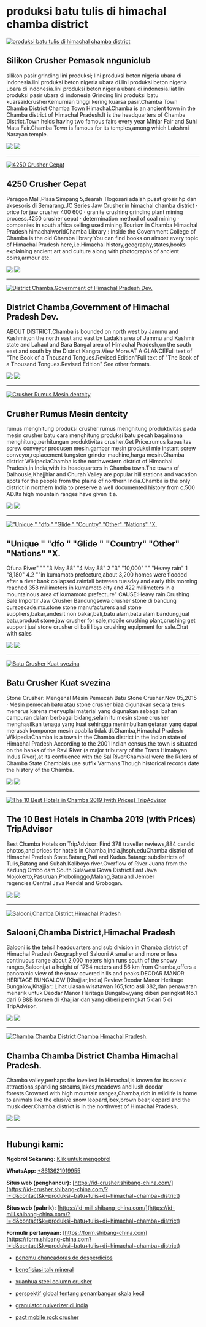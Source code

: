 # produksi batu tulis di himachal chamba district

<a href="https://swt.shibang-china.com/?l=id&img&k=produksi+batu+tulis+di+himachal+chamba+district" target="_blank">![produksi batu tulis di himachal chamba district](http://static.shibang-china.com/all-800x300/1108.jpg)</a>

## Silikon Crusher Pemasok nnguniclub
silikon pasir grinding lini produksi; lini produksi beton nigeria ubara di indonesia.lini produksi beton nigeria ubara di.lini produksi beton nigeria ubara di indonesia.lini produksi beton nigeria ubara di indonesia.liat lini produksi pasir ubara di indonesia Grinding lini produksi batu kuarsaidcrusherKemurnian tinggi kering kuarsa pasir.Chamba Town Chamba District Chamba Town Himachal.Chamba is an ancient town in the Chamba district of Himachal Pradesh.It is the headquarters of Chamba District.Town helds having two famous fairs every year Minjar Fair and Suhi Mata Fair.Chamba Town is famous for its temples,among which Lakshmi Narayan temple.


<a href="https://whatsapp.shibangsoft.com/WhatsApp.php" target="_blank" title="WhatsApp">![](http://static.shibang-china.com/icon/whatsapp.png)</a> <a href="https://swt.shibang-china.com/?l=id&icon&k=produksi+batu+tulis+di+himachal+chamba+district" target="_blank">![](http://static.shibang-china.com/icon/chat-id.png)</a>

---

<a href="https://swt.shibang-china.com/?l=id&img&k=produksi+batu+tulis+di+himachal+chamba+district" target="_blank">![4250 Crusher Cepat](http://static.shibang-china.com/all-800x300/1434.jpg)</a>

## 4250 Crusher Cepat
Paragon Mall,Plasa Simpang 5,dearah Tlogosari adalah pusat grosir hp dan aksesoris di Semarang.JC Series Jaw Crusher.in himachal chamba district · price for jaw crusher 400 600 · granite crushing grinding plant mining process.4250 crusher cepat · determination method of coal mining · companies in south africa selling used mining.Tourism in Chamba Himachal Pradesh himachalworldChamba Library : Inside the Government College of Chamba is the old Chamba library.You can find books on almost every topic of Himachal Pradesh here,i.e.Himachal history,geography,states,books explaining ancient art and culture along with photographs of ancient coins,armour etc.


<a href="https://whatsapp.shibangsoft.com/WhatsApp.php" target="_blank" title="WhatsApp">![](http://static.shibang-china.com/icon/whatsapp.png)</a> <a href="https://swt.shibang-china.com/?l=id&icon&k=produksi+batu+tulis+di+himachal+chamba+district" target="_blank">![](http://static.shibang-china.com/icon/chat-id.png)</a>

---

<a href="https://swt.shibang-china.com/?l=id&img&k=produksi+batu+tulis+di+himachal+chamba+district" target="_blank">![District Chamba,Government of Himachal Pradesh Dev.](http://static.shibang-china.com/all-800x300/826.jpg)</a>

## District Chamba,Government of Himachal Pradesh Dev.
ABOUT DISTRICT.Chamba is bounded on north west by Jammu and Kashmir,on the north east and east by Ladakh area of Jammu and Kashmir state and Lahaul and Bara Bangal area of Himachal Pradesh,on the south east and south by the District Kangra.View More.AT A GLANCEFull text of "The Book of a Thousand Tongues.Revised Edition"Full text of "The Book of a Thousand Tongues.Revised Edition" See other formats.


<a href="https://whatsapp.shibangsoft.com/WhatsApp.php" target="_blank" title="WhatsApp">![](http://static.shibang-china.com/icon/whatsapp.png)</a> <a href="https://swt.shibang-china.com/?l=id&icon&k=produksi+batu+tulis+di+himachal+chamba+district" target="_blank">![](http://static.shibang-china.com/icon/chat-id.png)</a>

---

<a href="https://swt.shibang-china.com/?l=id&img&k=produksi+batu+tulis+di+himachal+chamba+district" target="_blank">![Crusher Rumus Mesin dentcity](http://static.shibang-china.com/all-800x300/489.jpg)</a>

## Crusher Rumus Mesin dentcity
rumus menghitung produksi crusher rumus menghitung produktivitas pada mesin crusher batu cara menghitung produksi batu pecah bagaimana menghitung.perhitungan produktivitas crusher.Get Price.rumus kapasitas screw conveyor produsen mesin.gambar mesin produksi mie instant screw conveyor,replacement tungsten grinder machine,harga mesin.Chamba district WikipediaChamba is the northwestern district of Himachal Pradesh,in India,with its headquarters in Chamba town.The towns of Dalhousie,Khajjhiar and Churah Valley are popular hill stations and vacation spots for the people from the plains of northern India.Chamba is the only district in northern India to preserve a well documented history from c.500 AD.Its high mountain ranges have given it a.


<a href="https://whatsapp.shibangsoft.com/WhatsApp.php" target="_blank" title="WhatsApp">![](http://static.shibang-china.com/icon/whatsapp.png)</a> <a href="https://swt.shibang-china.com/?l=id&icon&k=produksi+batu+tulis+di+himachal+chamba+district" target="_blank">![](http://static.shibang-china.com/icon/chat-id.png)</a>

---

<a href="https://swt.shibang-china.com/?l=id&img&k=produksi+batu+tulis+di+himachal+chamba+district" target="_blank">!["Unique " "dfo " "Glide " "Country" "Other" "Nations" "X.](http://static.shibang-china.com/all-800x300/1106.jpg)</a>

## "Unique " "dfo " "Glide " "Country" "Other" "Nations" "X.
Ofuna River" "" "3 May 88" "4 May 88" 2 "3" "10,000" "" "Heavy rain" 1 "8,180" 4.2 ""in kumamoto prefecture,about 3,200 homes were flooded after a river bank collapsed.rainfall between tuesday and early this morning reached 358 millimeters in kumamoto city and 422 millimeters in a mountainous area of kumamoto prefecture" CAUSE:Heavy rain.Crushing Sale Importir Jaw Crusher Bandungsewa crusher stone di bandung cursoscade.mx.stone stone manufacturers and stone suppliers,bakar,andesit non bakar,bali,batu alam,batu alam bandung,jual batu,product stone,jaw crusher for sale,mobile crushing plant,crushing get support jual stone crusher di bali libya crushing equipment for sale.Chat with sales


<a href="https://whatsapp.shibangsoft.com/WhatsApp.php" target="_blank" title="WhatsApp">![](http://static.shibang-china.com/icon/whatsapp.png)</a> <a href="https://swt.shibang-china.com/?l=id&icon&k=produksi+batu+tulis+di+himachal+chamba+district" target="_blank">![](http://static.shibang-china.com/icon/chat-id.png)</a>

---

<a href="https://swt.shibang-china.com/?l=id&img&k=produksi+batu+tulis+di+himachal+chamba+district" target="_blank">![Batu Crusher Kuat svezina](http://static.shibang-china.com/all-800x300/1296.jpg)</a>

## Batu Crusher Kuat svezina
Stone Crusher: Mengenal Mesin Pemecah Batu Stone Crusher.Nov 05,2015 · Mesin pemecah batu atau stone crusher biaa digunakan secara terus menerus karena menyuplai material yang digunakan sebagai bahan campuran dalam berbagai bidang,selain itu mesin stone crusher menghasilkan tenaga yang kuat sehingga menimbulkan getaran yang dapat merusak komponen mesin apabila tidak di.Chamba,Himachal Pradesh WikipediaChamba is a town in the Chamba district in the Indian state of Himachal Pradesh.According to the 2001 Indian census,the town is situated on the banks of the Ravi River (a major tributary of the Trans Himalayan Indus River),at its confluence with the Sal River.Chambial were the Rulers of Chamba State Chambials use suffix Varmans.Though historical records date the history of the Chamba.


<a href="https://whatsapp.shibangsoft.com/WhatsApp.php" target="_blank" title="WhatsApp">![](http://static.shibang-china.com/icon/whatsapp.png)</a> <a href="https://swt.shibang-china.com/?l=id&icon&k=produksi+batu+tulis+di+himachal+chamba+district" target="_blank">![](http://static.shibang-china.com/icon/chat-id.png)</a>

---

<a href="https://swt.shibang-china.com/?l=id&img&k=produksi+batu+tulis+di+himachal+chamba+district" target="_blank">![The 10 Best Hotels in Chamba 2019 (with Prices) TripAdvisor](http://static.shibang-china.com/all-800x300/1453.jpg)</a>

## The 10 Best Hotels in Chamba 2019 (with Prices) TripAdvisor
Best Chamba Hotels on TripAdvisor: Find 378 traveller reviews,884 candid photos,and prices for hotels in Chamba,India.jhsph.eduChamba district of Himachal Pradesh State.Batang,Pati and Kudus.Batang: subdistricts of Tulis,Batang and Subah.Kaliboyo river.Overflow of River Juana from the Kedung Ombo dam.South Sulawesi Gowa District.East Java Mojokerto,Pasuruan,Probolinggo,Malang,Batu and Jember regencies.Central Java Kendal and Grobogan.


<a href="https://whatsapp.shibangsoft.com/WhatsApp.php" target="_blank" title="WhatsApp">![](http://static.shibang-china.com/icon/whatsapp.png)</a> <a href="https://swt.shibang-china.com/?l=id&icon&k=produksi+batu+tulis+di+himachal+chamba+district" target="_blank">![](http://static.shibang-china.com/icon/chat-id.png)</a>

---

<a href="https://swt.shibang-china.com/?l=id&img&k=produksi+batu+tulis+di+himachal+chamba+district" target="_blank">![Salooni,Chamba District,Himachal Pradesh](http://static.shibang-china.com/all-800x300/789.jpg)</a>

## Salooni,Chamba District,Himachal Pradesh
Salooni is the tehsil headquarters and sub division in Chamba district of Himachal Pradesh.Geography of Salooni A smaller and more or less continuous range about 2,000 meters high runs south of the snowy ranges,Salooni,at a height of 1764 meters and 56 km from Chamba,offers a panoramic view of the snow covered hills and peaks.DEODAR MANOR HERITAGE BUNGALOW (Khajjiar,India) Review.Deodar Manor Heritage Bungalow,Khajjiar: Lihat ulasan wisatawan 165,foto asli 382,dan penawaran menarik untuk Deodar Manor Heritage Bungalow,yang diberi peringkat No.1 dari 6 B&B losmen di Khajjiar dan yang diberi peringkat 5 dari 5 di TripAdvisor.


<a href="https://whatsapp.shibangsoft.com/WhatsApp.php" target="_blank" title="WhatsApp">![](http://static.shibang-china.com/icon/whatsapp.png)</a> <a href="https://swt.shibang-china.com/?l=id&icon&k=produksi+batu+tulis+di+himachal+chamba+district" target="_blank">![](http://static.shibang-china.com/icon/chat-id.png)</a>

---

<a href="https://swt.shibang-china.com/?l=id&img&k=produksi+batu+tulis+di+himachal+chamba+district" target="_blank">![Chamba Chamba District Chamba Himachal Pradesh.](http://static.shibang-china.com/all-800x300/667.jpg)</a>

## Chamba Chamba District Chamba Himachal Pradesh.
Chamba valley,perhaps the loveliest in Himachal,is known for its scenic attractions,sparkling streams,lakes,meadows and lush deodar forests.Crowned with high mountain ranges,Chamba,rich in wildlife is home to animals like the elusive snow leopard,ibex,brown bear,leopard and the musk deer.Chamba district is in the northwest of Himachal Pradesh,

<a href="https://whatsapp.shibangsoft.com/WhatsApp.php" target="_blank" title="WhatsApp">![](http://static.shibang-china.com/icon/whatsapp.png)</a> <a href="https://swt.shibang-china.com/?l=id&icon&k=produksi+batu+tulis+di+himachal+chamba+district" target="_blank">![](http://static.shibang-china.com/icon/chat-id.png)</a>

---
## Hubungi kami:

**Ngobrol Sekarang:** [Klik untuk mengobrol](https://swt.shibang-china.com?l=id&contact&k=produksi+batu+tulis+di+himachal+chamba+district)

**WhatsApp:**  [+8613621919955](https://whatsapp.shibangsoft.com/WhatsApp.php)

**Situs web (penghancur):** [https://id-crusher.shibang-china.com/](https://id-crusher.shibang-china.com/?l=id&contact&k=produksi+batu+tulis+di+himachal+chamba+district)

**Situs web (pabrik):** [https://id-mill.shibang-china.com/](https://id-mill.shibang-china.com/?l=id&contact&k=produksi+batu+tulis+di+himachal+chamba+district)

**Formulir pertanyaan:** [https://form.shibang-china.com](https://form.shibang-china.com?l=id&contact&k=produksi+batu+tulis+di+himachal+chamba+district)

* [penemu chancadoras de desperdicios](../13/penemu%20chancadoras%20de%20desperdicios.md)

* [benefisiasi talk mineral](../14/benefisiasi%20talk%20mineral.md)

* [xuanhua steel column crusher](../13/xuanhua%20steel%20column%20crusher.md)

* [perspektif global tentang penambangan skala kecil](../15/perspektif%20global%20tentang%20penambangan%20skala%20kecil.md)

* [granulator pulverizer di india](../11/granulator%20pulverizer%20di%20india.md)

* [pact mobile rock crusher](../13/pact%20mobile%20rock%20crusher.md)